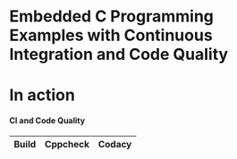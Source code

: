 # Embedded C Programming Examples with Continuous Integration and Code Quality

# In action


#### CI and Code Quality
|Build|Cppcheck|Codacy|
|:--:|:--:|:--:|


